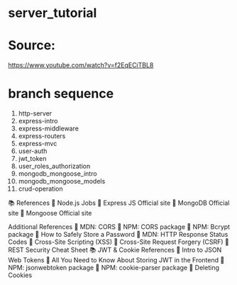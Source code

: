 # server_tutorial

# Source:
https://www.youtube.com/watch?v=f2EqECiTBL8

# branch sequence
1. http-server
2. express-intro
3. express-middleware
4. express-routers
5. express-mvc
6. user-auth
7. jwt_token
8. user_roles_authorization
9. mongodb_mongoose_intro
10. mongodb_mongoose_models
11. crud-operation

📚 References
🔗 Node.js Jobs
🔗 Express JS Official site
🔗 MongoDB Official site
🔗 Mongoose Official site


Additional References
🔗 MDN: CORS
🔗 NPM: CORS package
🔗 NPM: Bcrypt package
🔗 How to Safely Store a Password
🔗 MDN: HTTP Response Status Codes
🔗 Cross-Site Scripting (XSS)
🔗 Cross-Site Request Forgery (CSRF)
🔗 REST Security Cheat Sheet
📚 JWT & Cookie References
🔗 Intro to JSON Web Tokens
🔗 All You Need to Know About Storing JWT in the Frontend
🔗 NPM: jsonwebtoken package
🔗 NPM: cookie-parser package
🔗 Deleting Cookies
